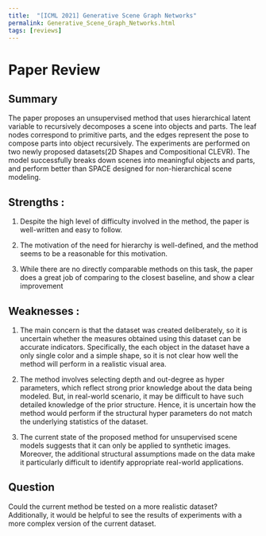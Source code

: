 ```yaml
---
title:  "[ICML 2021] Generative Scene Graph Networks"
permalink: Generative_Scene_Graph_Networks.html
tags: [reviews]
---
```


# Paper Review

## Summary
The paper proposes an unsupervised method that uses hierarchical latent variable to recursively decomposes a scene into objects and parts. The leaf nodes correspond to primitive parts, and the edges represent the pose to compose parts into object recursively. The experiments are performed on two newly proposed datasets(2D Shapes and Compositional CLEVR). The model successfully breaks down scenes into meaningful objects and parts, and perform better than SPACE designed for non-hierarchical scene modeling.

## Strengths :
1. Despite the high level of difficulty involved in the method, the paper is well-written and easy to follow.

2. The motivation of the need for hierarchy is well-defined, and the method seems to be a reasonable for this motivation.

3. While there are no directly comparable methods on this task, the paper does a great job of comparing to the closest baseline, and show a clear improvement 

## Weaknesses :
1. The main concern is that the dataset was created deliberately, so it is uncertain whether the measures obtained using this dataset can be accurate indicators. Specifically, the each object in the dataset have a only single color and a simple shape, so it is not clear how well the method will perform in a realistic visual area.

2. The method involves selecting depth and out-degree as hyper parameters, which reflect strong prior knowledge about the data being modeled. But, in real-world scenario, it may be difficult to have such detailed knowledge of the prior structure. Hence, it is uncertain how the method would perform if the structural hyper parameters do not match the underlying statistics of the dataset.

3. The current state of the proposed method for unsupervised scene models suggests that it can only be applied to synthetic images. Moreover, the additional structural assumptions made on the data make it particularly difficult to identify appropriate real-world applications.

## Question
Could the current method be tested on a more realistic dataset? Additionally, it would be helpful to see the results of experiments with a more complex version of the current dataset.